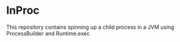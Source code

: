# InProc
This repository contains spinning up a child process in a JVM using ProcessBuilder and Runtime.exec
